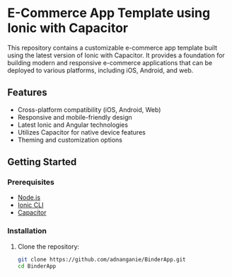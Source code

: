 # E-Commerce App Template using Ionic with Capacitor

This repository contains a customizable e-commerce app template built using the latest version of Ionic with Capacitor. It provides a foundation for building modern and responsive e-commerce applications that can be deployed to various platforms, including iOS, Android, and web.

## Features

- Cross-platform compatibility (iOS, Android, Web)
- Responsive and mobile-friendly design
- Latest Ionic and Angular technologies
- Utilizes Capacitor for native device features
- Theming and customization options

## Getting Started

### Prerequisites

- [Node.js](https://nodejs.org/)
- [Ionic CLI](https://ionicframework.com/docs/intro/cli)
- [Capacitor](https://capacitorjs.com/docs/getting-started)

### Installation

1. Clone the repository:

   ```bash
   git clone https://github.com/adnanganie/BinderApp.git
   cd BinderApp
